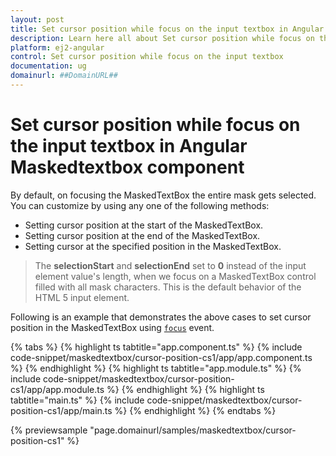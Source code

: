```yaml
---
layout: post
title: Set cursor position while focus on the input textbox in Angular Maskedtextbox component | Syncfusion
description: Learn here all about Set cursor position while focus on the input textbox in Syncfusion Angular Maskedtextbox component of Syncfusion Essential JS 2 and more.
platform: ej2-angular
control: Set cursor position while focus on the input textbox 
documentation: ug
domainurl: ##DomainURL##
---
```


# Set cursor position while focus on the input textbox in Angular Maskedtextbox component

By default, on focusing the MaskedTextBox the entire mask gets selected. You can customize by using any one of the following methods:

* Setting cursor position at the start of the MaskedTextBox.
* Setting cursor position at the end of the MaskedTextBox.
* Setting cursor at the specified position in the MaskedTextBox.

> The **selectionStart** and **selectionEnd** set to **0** instead of the input element value's length, when we focus on a MaskedTextBox control filled with all mask characters. This is the default behavior of the HTML 5 input element.

Following is an example that demonstrates the above cases to set cursor position in the MaskedTextBox using [`focus`](https://ej2.syncfusion.com/angular/documentation/api/maskedtextbox#focus) event.

{% tabs %}
{% highlight ts tabtitle="app.component.ts" %}
{% include code-snippet/maskedtextbox/cursor-position-cs1/app/app.component.ts %}
{% endhighlight %}
{% highlight ts tabtitle="app.module.ts" %}
{% include code-snippet/maskedtextbox/cursor-position-cs1/app/app.module.ts %}
{% endhighlight %}
{% highlight ts tabtitle="main.ts" %}
{% include code-snippet/maskedtextbox/cursor-position-cs1/app/main.ts %}
{% endhighlight %}
{% endtabs %}
  
{% previewsample "page.domainurl/samples/maskedtextbox/cursor-position-cs1" %}